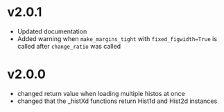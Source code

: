 # v2.0.1
- Updated documentation
- Added warning when `make_margins_tight` with `fixed_figwidth=True` is called
  after `change_ratio` was called


# v2.0.0
- changed return value when loading multiple histos at once
- changed that the _histXd functions return Hist1d and Hist2d instances
